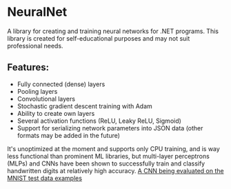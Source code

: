 # NeuralNet

A library for creating and training neural networks for .NET programs.
This library is created for self-educational purposes and may not suit professional needs.

## Features:
- Fully connected (dense) layers
- Pooling layers
- Convolutional layers
- Stochastic gradient descent training with Adam
- Ability to create own layers
- Several activation functions (ReLU, Leaky ReLU, Sigmoid)
- Support for serializing network parameters into JSON data (other formats may be added in the future)

It's unoptimized at the moment and supports only CPU training, and is way less functional than prominent ML libraries, but multi-layer perceptrons (MLPs) and CNNs have been shown to successfully train and classify handwritten digits at relatively high accuracy.
[A CNN being evaluated on the MNIST test data examples](https://i.imgur.com/PIFc9Gl.png)